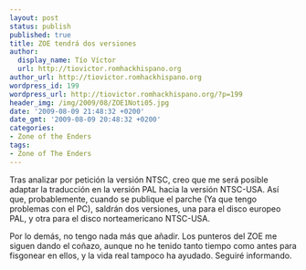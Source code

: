 ```yaml
---
layout: post
status: publish
published: true
title: ZOE tendrá dos versiones
author:
  display_name: Tío Víctor
  url: http://tiovictor.romhackhispano.org
author_url: http://tiovictor.romhackhispano.org
wordpress_id: 199
wordpress_url: http://tiovictor.romhackhispano.org/?p=199
header_img: /img/2009/08/ZOE1Noti05.jpg
date: '2009-08-09 21:48:32 +0200'
date_gmt: '2009-08-09 20:48:32 +0200'
categories:
- Zone of the Enders
tags:
- Zone of The Enders
---
```

Tras analizar por petición la versión NTSC, creo que me será posible adaptar la traducción en la versión PAL hacia la versión NTSC-USA. Así que, probablemente, cuando se publique el parche (Ya que tengo problemas con el PC), saldrán dos versiones, una para el disco europeo PAL, y otra para el disco norteamericano NTSC-USA.

Por lo demás, no tengo nada más que añadir. Los punteros del ZOE me siguen dando el coñazo, aunque no he tenido tanto tiempo como antes para fisgonear en ellos, y la vida real tampoco ha ayudado. Seguiré informando.
